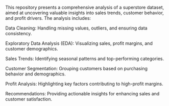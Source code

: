 This repository presents a comprehensive analysis of a superstore dataset, aimed at uncovering valuable insights into sales trends, customer behavior, and profit drivers. The analysis includes:

Data Cleaning: Handling missing values, outliers, and ensuring data consistency.

Exploratory Data Analysis (EDA): Visualizing sales, profit margins, and customer demographics.

Sales Trends: Identifying seasonal patterns and top-performing categories.

Customer Segmentation: Grouping customers based on purchasing behavior and demographics.

Profit Analysis: Highlighting key factors contributing to high-profit margins.

Recommendations: Providing actionable insights for enhancing sales and customer satisfaction.
